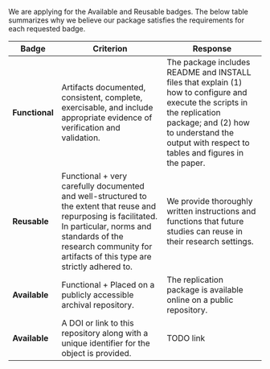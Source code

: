We are applying for the Available and Reusable badges. The below table summarizes why we believe our package satisfies
the requirements for each requested badge.

| Badge | Criterion  | Response |
| ------ | ------ | ------ |
| **Functional** | Artifacts documented, consistent, complete, exercisable, and include appropriate evidence of verification and validation. | The package includes README and INSTALL files that explain (1) how to configure and execute the scripts in the replication package; and (2) how to understand the output with respect to tables and figures in the paper. |
| **Reusable** | Functional + very carefully documented and well-structured to the extent that reuse and repurposing is facilitated. In particular, norms and standards of the research community for artifacts of this type are strictly adhered to. | We provide thoroughly written instructions and functions that future studies can reuse in their research settings. |
| **Available** | Functional + Placed on a publicly accessible archival repository. | The replication package is available online on a public repository. |
| **Available** | A DOI or link to this repository along with a unique identifier for the object is provided. | TODO link |
